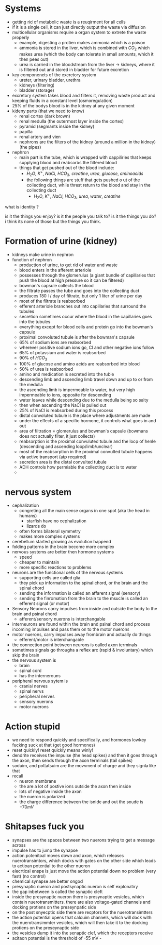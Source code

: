 

# Systems
- getting rid of metabolic waste is a reuqirment for all cells
- if it is a single cell, it can just directly output the waste via diffusion 
- multicellular organisms require a organ system to extrete the waste properly 
	- example, digesting a protien makes ammonia which is a poison 
	- ammonia is stored in the liver, which is combined with $CO_2$ which makes urea (which the body can tolerate in small amounts, which it then pees out)
	- urea is carried in the bloodstream from the liver -> kidneys, where it is filtered out and stored in bladder for future excretion 
- key componenets of the excretory system 
	- ureter, urinary bladder, urethra 
	- kidneys (filtering)
	- bladder (storage)
- excretory system takes blood and filters it, removing waste product and keeping fluids in a constant level (osmoregulation)
- 25% of the bodys blood is in the kidney at any given moment
- kideny parts (that we need to know) 
	- renal cortex (dark brown)
	- renal medulla (the outermost layer inside the cortex)
	- pyramid (segmants inside the kidney)
	- papilla 
	- renal artery and vien
	- nephrons are the filters of the kidney (around a million in the kidney) (the pipes)
- nephron
	- main part is the tube, which is wrapped with cappiliries that keeps supplying blood and reabsorbs the filtered blood 
	- things that get pushed out of the blood include:
		- $H_2O, \ K^+, \ NaCl, \ HCO_{3}, \ creatine, \ urea, \ glucose, \ amino acids$
	  - the following things are stuff that gets pushed o ut of the collecting duct, while threst return to the blood and stay in the collecting duct
		  - $H_2O, \ K^+, \ NaCl, \ HCO_{3}, \ urea, \ water, \ creatine$

what is identity ?

is it the things you enjoy? is it the people you talk to? is it the things you do? i think its none of those but the things you think. 

# Formation of urine (kidney)
- kidneys make urine in nephron 
- function of nephron 
	- production of urine, to get rid of water and waste 
	- blood enters in the afferent arteriole 
	- possesses through the glomerulus (a giant bundle of capillaries that push the blood at high pressure so it can be filtered)
	- bowman's capsule collects the blood 
	- the filtrate passes the tube and goes into the collecting duct 
	- produces 180 l / day of filtrate, but only 1 liter of urine per day 
	- most of the filtrate is reabsorbed 
	- efferent arteriole branches out into capillaries that surround the tubules 
	- secretion sometimes occur where the blood in the capillaries goes into the tubules
	- everything except for blood cells and protein go into the bowman's capsule 
	- proximal convoluted tubule is after the bowman's capsule 
	- 65% of sodium ions are reabsorbed 
	- wherever positive sodium ions go, Cl and other negative ions follow 
	- 65% of potassium and water is reabsorbed 
	- 90% of $HCO_3$
	- 100% of glucose and amino acids are reabsorbed into blood
	- 50% of urea is reabsorbed 
	- amino and medication is secreted into the tuble 
	- descending limb and ascending limb travel down and up to or from the medulla 
	- the ascending limb is impermeable to water, but very high impermeable to ions, opposite for descending 
	- water leaves while descending due to the medulla being so salty 
	- then when ascending the NaCl is pulled out 
	- 25% of NaCl is reabsorbed during this process 
	- distal convoluted tubule is the place where adjustments are made 
	- under the effects of a specific hormone, it controls what goes in and out 
	- area of filtration = glomerulus and bowman's capsule  (bowmans does not actually filter, it just collects)
	- reabsorption is the proximal convuluted tubule and the loop of henle (descending and ascending loop/limb/unclear)
	- most of the reabsorption in the proximal convulted tubule happens via active transport (atp required)
	- secretion area is the distal convulted tubule 
	- ADH controls how permiable the collecting duct is to water 
	- 

# nervous system
- cephalization 
	- congreting all the main sense organs in one spot (aka the head in humans)
		- starfish have no cephalization 
		- lizards do 
	- often forms bilateral symmetry 
	- makes more complex systems 
- cerebellum started growing as evolution happend 
- folding patterns in the brain become more complex 
- nervous systems are better then hormone systems 
	- speed
	- cheaper to maintain 
	- more specific reactions to problems
- neurons are the functional cells of the nervous systems
	- supporting cells are called glia 
	- they pick up information to the spinal chord, or the brain and the spinal chord 
	- sending the information is called an affarent signal (sensory) 
	- sending the finromation from the brain to the msucle is called an efferent signal (or motor)
- Sensory Neurons carry impulses from inside and outside the body to the brain and psinal chord
	- afferent/sensory nuerons is interchangable
- interneurons are found within the brain and psinal chord and process incoming impulses and pass them on to the motor nuerons
- motor nuerons, carry impulses away frombrain and actually do things 
	- efferent/motor is interchangable
- the connection point between neurons is called axon terminals 
- sometimes signals go througha a reflex arc (rapid & involuntary) which skip the brain
- the nervous system is 
	- brain
	- spinal cord 
	- has the internerouns 
- peripheral nervous sytem is 
	- cranial nerves
	- spinal nervs
	- peripheral nerves
	- sensory nuerons
	- motor nuerons 



# Action stupid 

- we need to respond quickly and specifically, and hormones lowkey fucking suck at that (get good hormones) 
- reset quickly! reset quickly means winly!
- dendrite receives the impulse (the head spikes) and then it goes through the axon, then sends through the axon terminals (tail spikes)
- soduim, and pottatsuim are the movvment of charge and they signla like that 
- recall
	- nueron membrane 
	- the are a lot of postive ions outside the axon then inside 
	- lots of negative inside the axon 
	- the nueron is polarized 
	- the charge difference between the isnide and out the soude is $-70mV$ 

# Shitapses fuck you
- synapses are the spaces between two nuerons trying to get a message across 
- impulse has to jump the synapse 
- action potenitoal moves down and  axon, which releases nuerotransimtors, which docks with gates on the other side which leads to actioan potential to the other nueron 
- elecrtical enspe is just move the action potential down no problem (very fast) (no control) 
- chemical synapse are better ongod 
- presynaptic nueron and postsynaptic nueron is self explonatiry 
- the gap inbetween is called the synaptic cleft
- inside the presynaptic nueron there is presynaptic vesicles, which contain nuerotransmitters. there are also voltage-gated channels and docking protiens on the preseynpatic side 
- on the post snyecptic side there are recptors for the nuerotransimtters 
- the action potential opens that calcuim channels, which will dock with the nuerotransimmter vesicles, which will then take it to the docking protiens on the preseynaptic side 
- the vesicles dump it into the senaptic clef, which the recepters receive 
- acitaon potential is the threshold of -55 mV
		- 